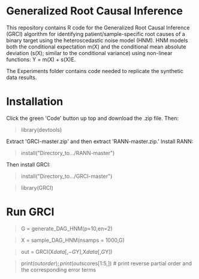 # Generalized Root Causal Inference

This repository contains R code for the Generalized Root Causal Inference (GRCI) algorithm for identifying patient/sample-specific root causes of a binary target using the heteroscedastic noise model (HNM). HNM models both the conditional expectation m(X) and the conditional mean absolute deviation (s(X); similar to the conditional variance) using non-linear functions: Y = m(X) + s(X)E.

The Experiments folder contains code needed to replicate the synthetic data results.

# Installation

Click the green 'Code' button up top and download the .zip file. Then:

> library(devtools)

Extract 'GRCI-master.zip' and then extract 'RANN-master.zip.' Install RANN:

> install("Directory_to.../RANN-master")

Then install GRCI:

> install("Directory_to.../GRCI-master")

> library(GRCI)

# Run GRCI

> G = generate_DAG_HNM(p=10,en=2)

> X = sample_DAG_HNM(nsamps = 1000,G)

> out = GRCI(X$data[,-G$Y],X$data[,G$Y])

> print(out$order); print(out$scores[1:5,]) # print reverse partial order and the corresponding error terms


